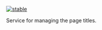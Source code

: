 [![stable](http://badges.github.io/stability-badges/dist/stable.svg)](http://github.com/badges/stability-badges)

Service for managing the page titles.